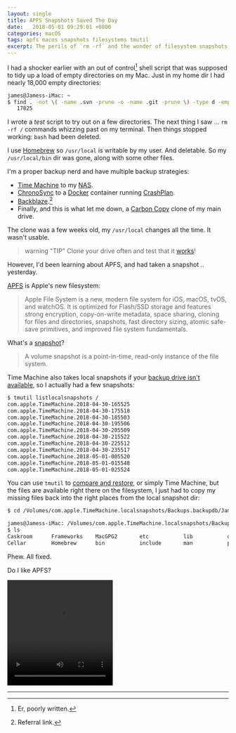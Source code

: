 ```yaml
---
layout: single
title: APFS Snapshots Saved The Day
date:   2018-05-01 09:29:01 +0800
categories: macOS
tags: apfs macos snapshots filesystems tmutil
excerpt: The perils of `rm -rf` and the wonder of filesystem snapshots.
---
```


I had a shocker earlier with an out of control[^fn-bad-code] shell script that was supposed to tidy up a load of empty directories on my Mac. Just in my home dir I had nearly 18,000 empty directories:

```bash
james@Jamess-iMac: ~
$ find . -not \( -name .svn -prune -o -name .git -prune \) -type d -empty | wc -l
   17825
```

I wrote a _test_ script to try out on a few directories. The next thing I saw ... `rm -rf /` commands whizzing past on my terminal. Then things stopped working: `bash` had been deleted.

I use [Homebrew](https://brew.sh/) so `/usr/local` is writable by my user. And deletable. So my `/usr/local/bin` dir was gone, along with some other files.

I'm a proper backup nerd and have multiple backup strategies:

* [Time Machine](https://en.wikipedia.org/wiki/Time_Machine_(macOS)) to my [NAS](https://www.synology.com/en-global/products/DS1817+).
* [ChronoSync](https://www.econtechnologies.com/chronosync/overview.html) to a [Docker](https://www.docker.com/) container running [CrashPlan](https://www.crashplan.com/en-us/business/).
* [Backblaze](https://secure.backblaze.com/r/001z1s).[^fn-ref-link]
* Finally, and this is what let me down, a [Carbon Copy](https://bombich.com/) clone of my main drive.

The clone was a few weeks old, my `/usr/local` changes all the time. It wasn't usable.

> warning "TIP"
> Clone your drive often and test that it [works](https://bombich.com/kb/ccc5/how-verify-or-test-your-backup)!

However, I'd been learning about APFS, and had taken a snapshot .. yesterday.

[APFS](https://developer.apple.com/library/content/documentation/FileManagement/Conceptual/APFS_Guide/Introduction/Introduction.html#//apple_ref/doc/uid/TP40016999-CH1-DontLinkElementID_19) is Apple's new filesystem:

> Apple File System is a new, modern file system for iOS, macOS, tvOS, and watchOS. It is optimized for Flash/SSD storage and features strong encryption, copy-on-write metadata, space sharing, cloning for files and directories, snapshots, fast directory sizing, atomic safe-save primitives, and improved file system fundamentals.

What's a [snapshot](https://developer.apple.com/library/content/documentation/FileManagement/Conceptual/APFS_Guide/Features/Features.html#//apple_ref/doc/uid/TP40016999-CH5-DontLinkElementID_5)?
> A volume snapshot is a point-in-time, read-only instance of the file system.

Time Machine also takes local snapshots if your [backup drive isn't available](https://support.apple.com/en-hk/HT204015), so I actually had a few snapshots:

```bash
$ tmutil listlocalsnapshots /
com.apple.TimeMachine.2018-04-30-165525
com.apple.TimeMachine.2018-04-30-175518
com.apple.TimeMachine.2018-04-30-185503
com.apple.TimeMachine.2018-04-30-195506
com.apple.TimeMachine.2018-04-30-205509
com.apple.TimeMachine.2018-04-30-215522
com.apple.TimeMachine.2018-04-30-225512
com.apple.TimeMachine.2018-04-30-235517
com.apple.TimeMachine.2018-05-01-005520
com.apple.TimeMachine.2018-05-01-015548
com.apple.TimeMachine.2018-05-01-025524
```

You can use `tmutil` to [compare and restore](http://krypted.com/mac-os-x/ins-outs-using-tmutil-backup-restore-review-time-machine-backups/), or simply Time Machine, but the files are available right there on the filesystem, I just had to copy my missing files back into the right places from the local snapshot dir:

```bash
$ cd /Volumes/com.apple.TimeMachine.localsnapshots/Backups.backupdb/James’s\ iMac/2018-05-01-025524/Macintosh\ HD/usr/local/

james@Jamess-iMac: /Volumes/com.apple.TimeMachine.localsnapshots/Backups.backupdb/James’s iMac/2018-05-01-025524/Macintosh HD/usr/local
$ ls
Caskroom      Frameworks    MacGPG2       etc           lib           opt           remotedesktop share
Cellar        Homebrew      bin           include       man           pear          sbin          var
```

Phew. All fixed.

Do I like APFS?

<video width="240" height="240" autoplay loop>
  <source src="/assets/images/bale.mp4" type="video/mp4" />
  Your browser does not support the video tag.
</video>

[^fn-bad-code]: Er, poorly written.
[^fn-ref-link]: Referral link.

***
